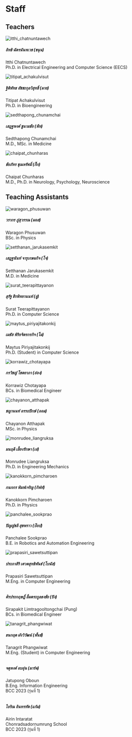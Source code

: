 # Staff

## Teachers

<!-- 1 column per row for smaller screens and 3 columns per row for larger screens with gutter of 2-->
<div class="row row-cols-1 row-cols-md-3 g-2">
    <div class="col">
        <div class="card staff-image-container">
            <img src="/img-staff/itthi_chatnuntawech.jpeg" class="card-img-top" alt="itthi_chatnuntawech">
            <div class="card-body">
                <h5 class="card-title m-0">อิทธิ ฉัตรนันทเวช (ขนุน)</h5>
                <p class="card-text">
                    Itthi Chatnuntawech<br/>
                    Ph.D. in Electrical Engineering and Computer Science (EECS)
                </p>
            </div>
        </div>
    </div>
    <div class="col">
        <div class="card staff-image-container">
            <img src="/img-staff/Titipat_Achakulvisut.jpeg" class="card-img-top" alt="titipat_achakulvisut">
            <div class="card-body">
                <h5 class="card-title m-0">ฐิติพัทธ อัชชะกุลวิสุทธิ์ (มาย)</h5>
                <p class="card-text">
                    Titipat Achakulvisut<br/>
                    Ph.D. in Bioengineering
                </p>
            </div>
        </div>
    </div>
    <div class="col">
        <div class="card staff-image-container">
            <img src="/img-staff/Sedthapong_Chunamchai.jpeg" class="card-img-top" alt="sedthapong_chunamchai">
            <div class="card-body">
                <h5 class="card-title m-0">เสฎฐพงศ์ ชูนามชัย (พีท)</h5>
                <p class="card-text">
                    Sedthapong Chunamchai<br/>
                    M.D., MSc. in Medicine
                </p>
            </div>
        </div>
    </div>
    <div class="col">
        <div class="card staff-image-container">
            <img src="/img-staff/chaipat_chunharas.jpeg" class="card-img-top" alt="chaipat_chunharas">
            <div class="card-body">
                <h5 class="card-title m-0">ชัยภัทร ชุณหรัศมิ์ (กิ๊ก)</h5>
                <p class="card-text">
                    Chaipat Chunharas<br/>
                    M.D., Ph.D. in Neurology, Psychology, Neuroscience
                </p>
            </div>
        </div>
    </div>
</div>

## Teaching Assistants

<div class="row row-cols-1 row-cols-md-3 g-2">
    <div class="col">
        <div class="card staff-image-container">
            <img src="/img-staff/waragon_phusuwan.jpeg" class="card-img-top" alt="waragon_phusuwan">
            <div class="card-body">
                <h5 class="card-title m-0">วรากร ภู่สุวรรณ (มอส)</h5>
                <p class="card-text">
                    Waragon  Phusuwan <br/>
                    BSc. in Physics
                </p>
            </div>
        </div>
    </div>
    <div class="col">
        <div class="card staff-image-container">
            <img src="/img-staff/setthanan_jarukasemkit.jpeg" class="card-img-top" alt="setthanan_jarukasemkit">
            <div class="card-body">
                <h5 class="card-title m-0">เสฏฐนันท์ จารุเกษมกิจ (โจ)</h5>
                <p class="card-text">
                    Setthanan Jarukasemkit<br/>
                    M.D. in Medicine
                </p>
            </div>
        </div>
    </div>
    <div class="col">
        <div class="card staff-image-container">
            <img src="/img-staff/surat_teerapittayanon.jpeg" class="card-img-top" alt="surat_teerapittayanon">
            <div class="card-body">
                <h5 class="card-title m-0">สุรัฐ ธีรพิทยานนท์ (อู๋)</h5>
                <p class="card-text">
                    Surat Teerapittayanon<br/>
                    Ph.D. in Computer Science
                </p>
            </div>
        </div>
    </div>
    <div class="col">
        <div class="card staff-image-container">
            <img src="/img-staff/maytus_piriyajitakonkij.jpeg" class="card-img-top" alt="maytus_piriyajitakonkij">
            <div class="card-body">
                <h5 class="card-title m-0">เมธัส พิริยจิตรกรกิจ (โม)</h5>
                <p class="card-text">
                    Maytus Piriyajitakonkij<br/>
                    Ph.D. (Student) in Computer Science
                </p>
            </div>
        </div>
    </div>
    <div class="col">
        <div class="card staff-image-container">
            <img src="/img-staff/Korrawiz_Chotayapa.jpeg" class="card-img-top" alt="korrawiz_chotayapa">
            <div class="card-body">
                <h5 class="card-title m-0">กรวิชญ์  โชตยาภา (อ๋อง)</h5>
                <p class="card-text">
                    Korrawiz Chotayapa <br/>
                    BCs. in Biomedical Engineer
                </p>
            </div>
        </div>
    </div>
    <div class="col">
        <div class="card staff-image-container">
            <img src="/img-staff/chayanon-atthapak.jpeg" class="card-img-top" alt="chayanon_atthapak">
            <div class="card-body">
                <h5 class="card-title m-0">ชญานนท์ อรรถปักษ์ (ออม)</h5>
                <p class="card-text">
                    Chayanon Atthapak<br/>
                    MSc. in Physics
                </p>
            </div>
        </div>
    </div>
    <div class="col">
        <div class="card staff-image-container">
            <img src="/img-staff/monrudee_liangruksa.jpeg" class="card-img-top" alt="monrudee_liangruksa">
            <div class="card-body">
                <h5 class="card-title m-0">มนฤดี เลี้ยงรักษา (เอ๋)</h5>
                <p class="card-text">
                    Monrudee Liangruksa<br/>
                    Ph.D. in Engineering Mechanics
                </p>
            </div>
        </div>
    </div>
    <div class="col">
        <div class="card staff-image-container">
            <img src="/img-staff/kanokkorn_pimcharoen.jpeg" class="card-img-top" alt="kanokkorn_pimcharoen">
            <div class="card-body">
                <h5 class="card-title m-0">กนกกร พิมพ์เจริญ (กิฟท์)</h5>
                <p class="card-text">
                    Kanokkorn Pimcharoen<br/>
                    Ph.D. in Physics
                </p>
            </div>
        </div>
    </div>
    <div class="col">
        <div class="card staff-image-container">
            <img src="/img-staff/panchalee_sookprao.jpg" class="card-img-top" alt="panchalee_sookprao">
            <div class="card-body">
                <h5 class="card-title m-0">ปัญญ์ชลี สุขพราว (ป๊อป)</h5>
                <p class="card-text">
                    Panchalee Sookprao<br/>
                    B.E. in Robotics and Automation Engineering
                </p>
            </div>
        </div>
    </div>
    <div class="col">
        <div class="card staff-image-container">
            <img src="/img-staff/prapasiri_sawetsuttipan.jpg" class="card-img-top" alt="prapasiri_sawetsuttipan">
            <div class="card-body">
                <h5 class="card-title m-0">ประภาสิริ เศวตสุทธิพันธ์ (โบนัส)</h5>
                <p class="card-text">
                    Prapasiri Sawetsuttipan<br/>
                    M.Eng. in Computer Engineering
                </p>
            </div>
        </div>
    </div>
    <div class="col">
        <div class="card staff-image-container">
            <img src="/img-staff/sirapakit-limtragooltongchai.png" class="card-img-top" alt="">
            <div class="card-body">
                <h5 class="card-title m-0">ศิรประกฤษฎิ์ ลิ้มตระกูลธงชัย (ปัง)</h5>
                <p class="card-text">
                    Sirapakit Limtragooltongchai (Pung)<br/>
                    BCs. in Biomedical Engineer
                </p>
            </div>
        </div>
    </div>
        <div class="col">
        <div class="card staff-image-container">
            <img src="/img-staff/tanagrit_phangwiwat.jpg" class="card-img-top" alt="tanagrit_phangwiwat">
            <div class="card-body">
                <h5 class="card-title m-0">ธนกฤต  ผังวิวัฒน์ (พั้นช์)</h5>
                <p class="card-text">
                    Tanagrit Phangwiwat<br/>
                    M.Eng. (Student) in Computer Engineering
                </p>
            </div>
        </div>
    </div>
        <div class="col">
        <div class="card staff-image-container">
            <img src="/img-staff/jatupong-oboun.jpg" class="card-img-top" alt="">
            <div class="card-body">
                <h5 class="card-title m-0">จตุพงศ์ อบอุ่น (มาร์ค)</h5>
                <p class="card-text">
                    Jatupong Oboun<br/>
                    B.Eng. Information Engineering<br/>
                    BCC 2023 (รุ่นที่ 1)
                </p>
            </div>
        </div>
    </div>
        <div class="col">
        <div class="card staff-image-container">
            <img src="/img-staff/airin-intaratat.jpg" class="card-img-top" alt="">
            <div class="card-body">
                <h5 class="card-title m-0">ไอริณ อินทรทัต (แก้ม)</h5>
                <p class="card-text">
                    Airin Intaratat<br/>
                    Chonradsadornumrung School <br/>
                    BCC 2023 (รุ่นที่ 1)
                </p>
            </div>
        </div>
    </div>

</div>
